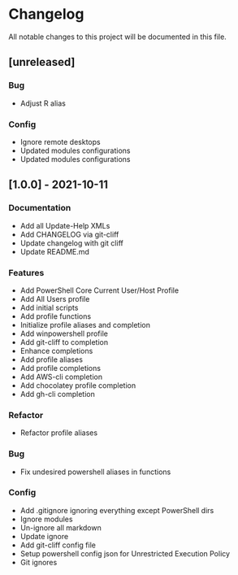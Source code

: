 # Changelog
All notable changes to this project will be documented in this file.

## [unreleased]

### Bug

- Adjust R alias

### Config

- Ignore remote desktops
- Updated modules configurations
- Updated modules configurations

## [1.0.0] - 2021-10-11

### Documentation

- Add all Update-Help XMLs
- Add CHANGELOG via git-cliff
- Update changelog with git cliff
- Update README.md

### Features

- Add PowerShell Core Current User/Host Profile
- Add All Users profile
- Add initial scripts
- Add profile functions
- Initialize profile aliases and completion
- Add winpowershell profile
- Add git-cliff to completion
- Enhance completions
- Add profile aliases
- Add profile completions
- Add AWS-cli completion
- Add chocolatey profile completion
- Add gh-cli completion

### Refactor

- Refactor profile aliases

### Bug

- Fix undesired powershell aliases in functions

### Config

- Add .gitignore ignoring everything except PowerShell dirs
- Ignore modules
- Un-ignore all markdown
- Update ignore
- Add git-cliff config file
- Setup powershell config json for Unrestricted Execution Policy
- Git ignores

<!-- generated by git-cliff -->
